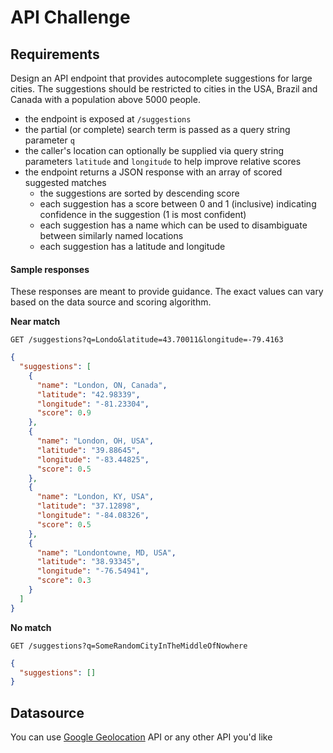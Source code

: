 # API Challenge

## Requirements

Design an API endpoint that provides autocomplete suggestions for large cities.
The suggestions should be restricted to cities in the USA, Brazil and Canada with a population above 5000 people.

- the endpoint is exposed at `/suggestions`
- the partial (or complete) search term is passed as a query string parameter `q`
- the caller's location can optionally be supplied via query string parameters `latitude` and `longitude` to help improve relative scores
- the endpoint returns a JSON response with an array of scored suggested matches
  - the suggestions are sorted by descending score
  - each suggestion has a score between 0 and 1 (inclusive) indicating confidence in the suggestion (1 is most confident)
  - each suggestion has a name which can be used to disambiguate between similarly named locations
  - each suggestion has a latitude and longitude

#### Sample responses

These responses are meant to provide guidance. The exact values can vary based on the data source and scoring algorithm.

**Near match**

    GET /suggestions?q=Londo&latitude=43.70011&longitude=-79.4163

```json
{
  "suggestions": [
    {
      "name": "London, ON, Canada",
      "latitude": "42.98339",
      "longitude": "-81.23304",
      "score": 0.9
    },
    {
      "name": "London, OH, USA",
      "latitude": "39.88645",
      "longitude": "-83.44825",
      "score": 0.5
    },
    {
      "name": "London, KY, USA",
      "latitude": "37.12898",
      "longitude": "-84.08326",
      "score": 0.5
    },
    {
      "name": "Londontowne, MD, USA",
      "latitude": "38.93345",
      "longitude": "-76.54941",
      "score": 0.3
    }
  ]
}
```

**No match**

    GET /suggestions?q=SomeRandomCityInTheMiddleOfNowhere

```json
{
  "suggestions": []
}
```

## Datasource

You can use [Google Geolocation](https://www.googleadservices.com/pagead/aclk?sa=L&ai=DChcSEwiH3ojJ-NrsAhUHt3cKHdWuC0QYABAAGgJlZg&ohost=www.google.com&cid=CAESP-D2vI6oOFB6UkonTsUenG2N8-pZmAiypdXPRE2lSiBXlM1-4706UwapRywBQ96FXr7_rMpRkyIqSmPAvSoWQQ&sig=AOD64_3q0rlOPwXTglNovTTowHbzbFfr6A&q&adurl&ved=2ahUKEwj_z4DJ-NrsAhUHNOwKHcWkBRYQ0Qx6BAgPEAE) API or any other API you'd like
